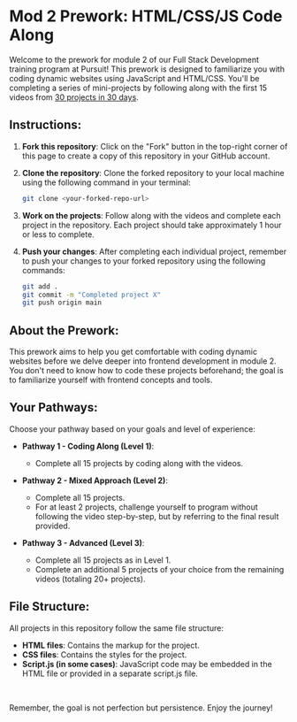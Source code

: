 # Mod 2 Prework: HTML/CSS/JS Code Along

Welcome to the prework for module 2 of our Full Stack Development training program at Pursuit! This prework is designed to familiarize you with coding dynamic websites using JavaScript and HTML/CSS. You'll be completing a series of mini-projects by following along with the first 15 videos from [30 projects in 30 days](https://www.youtube.com/playlist?list=PLjwm_8O3suyOgDS_Z8AWbbq3zpCmR-WE9).

## Instructions:

1. **Fork this repository**: Click on the "Fork" button in the top-right corner of this page to create a copy of this repository in your GitHub account.

2. **Clone the repository**: Clone the forked repository to your local machine using the following command in your terminal:

   ```bash
   git clone <your-forked-repo-url>
   ```

3. **Work on the projects**: Follow along with the videos and complete each project in the repository. Each project should take approximately 1 hour or less to complete.

4. **Push your changes**: After completing each individual project, remember to push your changes to your forked repository using the following commands:

   ```bash
   git add .
   git commit -m "Completed project X"
   git push origin main
   ```

## About the Prework:

This prework aims to help you get comfortable with coding dynamic websites before we delve deeper into frontend development in module 2. You don't need to know how to code these projects beforehand; the goal is to familiarize yourself with frontend concepts and tools.

## Your Pathways:

Choose your pathway based on your goals and level of experience:

- **Pathway 1 - Coding Along (Level 1)**:
  - Complete all 15 projects by coding along with the videos.

- **Pathway 2 - Mixed Approach (Level 2)**:
  - Complete all 15 projects.
  - For at least 2 projects, challenge yourself to program without following the video step-by-step, but by referring to the final result provided.

- **Pathway 3 - Advanced (Level 3)**:
  - Complete all 15 projects as in Level 1.
  - Complete an additional 5 projects of your choice from the remaining videos (totaling 20+ projects).

## File Structure:

All projects in this repository follow the same file structure:

- **HTML files**: Contains the markup for the project.
- **CSS files**: Contains the styles for the project.
- **Script.js (in some cases)**: JavaScript code may be embedded in the HTML file or provided in a separate script.js file. 

<br>

Remember, the goal is not perfection but persistence. Enjoy the journey!

